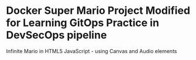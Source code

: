 # Docker Super Mario Project Modified for Learning GitOps Practice in DevSecOps pipeline
Infinite Mario in HTML5 JavaScript - using Canvas and Audio elements



